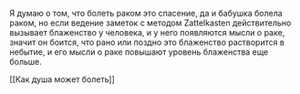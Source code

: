 Я думаю о том, что болеть раком это спасение, да и бабушка болела раком, но если ведение заметок с методом Zattelkasten действительно вызывает блаженство у человека, и у него появляются мысли о раке, значит он боится, что рано или поздно это блаженство растворится в небытие, и его мысли о раке повышают уровень блаженства еще больше.

[[Как душа может болеть]]